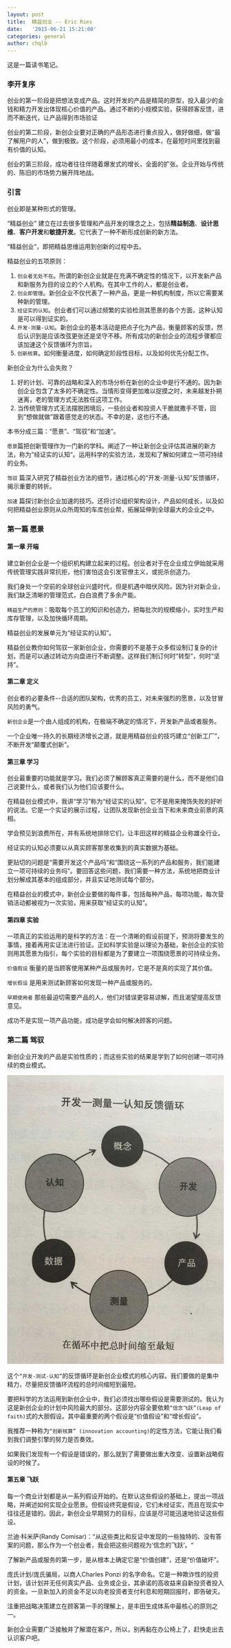 ```yaml
---
layout: post
title: 	精益创业 -- Eric Ries
date: 	'2015-06-21 15:21:00'
categories: general
author: chqlb
---
```


这是一篇读书笔记。

### 李开复序

创业的第一阶段是把想法变成产品。这时开发的产品是精简的原型，投入最少的金钱和精力开发出体现核心价值的产品。通过不断的小规模实验，获得顾客反馈，进而不断迭代，让产品得到市场验证

创业的第二阶段，新创企业要对正确的产品形态进行重点投入，做好做细，做“最了解用户的人”，做到极致。这个阶段，必须用最小的成本，在最短时间里找到最有价值的认知。

创业的第三阶段，成功者往往伴随着爆发式的增长，全面的扩张。企业开始与传统的、陈旧的市场势力展开阵地战。

### 引言

创业即是某种形式的管理。

“精益创业” 建立在过去很多管理和产品开发的理念之上，包括**精益制造**、**设计思维**、**客户开发**和**敏捷开发**。它代表了一种不断形成创新的新方法。

“精益创业”，即把精益思维运用到创新的过程中去。

精益创业的五项原则：

1. `创业者无处不在`。所谓的新创企业就是在充满不确定性的情况下，以开发新产品和新服务为目的设立的个人机构。在其中工作的人，都是创业者。
2. `创业即管理`。新创企业不仅代表了一种产品，更是一种机构制度，所以它需要某种新的管理。
3. `经证实的认知`。创业者们可以通过频繁的实验检测其愿景的各个方面，这种认知是可以得到证实的。
4. `开发-测量-认知`。新创企业的基本活动是把点子化为产品，衡量顾客的反馈，然后认识到是应该改弦更张还是坚守不移。所有成功的新创企业的流程步骤都应该加速这个反馈循环为宗旨。
5. `创新核算`。如何衡量进度，如何确定阶段性目标，以及如何优先分配工作。

新创企业为什么会失败？

1. 好的计划、可靠的战略和深入的市场分析在新创的企业中是行不通的。因为新创企业包含了太多的不确定性。当情形变得更加难以捉摸之时，未来越发扑朔迷离，老的管理方式无法胜任这项工作。
2. 当传统管理方式无法摆脱困境后，一些创业者和投资人干脆就撒手不管，回到“想做就做”跟着感觉走的状态。不幸的是，这也行不通。

本书分成三篇：“愿景”、“驾驭”和“加速”。

`愿景`篇把创新管理作为一门新的学科。阐述了一种让新创企业评估其进展的新方法，称为”经证实的认知“。运用科学的实验方法，发现和了解如何建立一项可持续的业务。

`驾驭` 篇深入研究了精益创业方法的细节，通过核心的“开发-测量-认知”反馈循环，揭示重要的转折。

`加速` 篇探讨新创企业加速的技巧。还将讨论组织架构设计，产品如何成长，以及如何把精益创业原则从众所周知的车库创业帮，拓展延伸到全球最大的企业之中。

### 第一篇 愿景
#### 第一章 开端

建立新创企业是一个组织机构建立起来的过程。创业者对于在企业成立伊始就采用传统管理实践非常抗拒，他们害怕这会引发官僚主义，或扼杀创造力。

我们身处一个空前的全球创业兴盛时代，但是机遇中暗伏风险。因为针对新企业，我们缺乏清晰的管理范式，白白浪费了多余产能。

`精益生产的原则`：吸取每个员工的知识和创造力，把每批次的规模缩小，实时生产和库存管理，以及加快循环周期。

精益创业的发展单元为“经证实的认知”。

精益创业教你如何驾驭一家新创企业，你需要的不是基于众多假设制订复杂的计划，而是可以通过转动方向盘进行不断调整。这样我们制订何时“转型”，何时“坚持”。

#### 第二章 定义

创业者的必要条件--合适的团队架构，优秀的员工，对未来强烈的愿景，以及甘冒风险的勇气。

`新创企业`是一个由人组成的机构，在极端不确定的情况下，开发新产品或者服务。

一个企业唯一持久的长期经济增长之道，就是用精益创业的技巧建立“创新工厂”，不断开发“颠覆式创新”。

#### 第三章 学习

创业最重要的功能就是学习。我们必须了解顾客真正需要的是什么，而不是他们自己说要什么，或者我们认为他们应该要什么。

在精益创业模式中，我讲“学习”称为“经证实的认知”。它不是用来掩饰失败的好听的说法。它是一个实证的展示过程，让团队发现新创企业当下和未来商业前景的真相。

学会预见到浪费所在，并有系统地排除它们，让丰田这样的精益企业称雄全行业。

经证实的认知必须要以从真实顾客那里收集到的真实数据为基础。

更贴切的问题是“需要开发这个产品吗”和“围绕这一系列的产品和服务，我们能建立一项可持续的业务吗”。要回答这些问题，我们需要一种方法，系统地把商业计划分解成其基本的组成部分，并且实证地测试每个部分。

在精益创业的模式中，新创企业要做的每件事，包括每种产品，每项功能，每次营销活动都被视为一次实验，用来获取“经证实的认知”。

#### 第四章 实验

一项真正的实验运用的是科学的方法：在一个清晰的假设前提下，预测将要发生的事情，接着再用实证法进行验证。正如科学实验是以理论为基础，新创企业的实验则用其愿景为指引，每个实验的目标都是为了要建立一项围绕愿景的可持续业务。

`价值假设` 衡量的是当顾客使用某种产品或服务时，它是不是真的实现了其价值。

`增长假设` 是用来测试新顾客如何发现一种产品或服务的。

`早期使用者` 那些最迫切需要产品的人，他们对错误更容易谅解，而且渴望提高反馈意见。

成功不是实现一项产品功能，成功是学会如何解决顾客的问题。

### 第二篇 驾驭

新创企业开发的产品是实验性质的；而这些实验的结果是学到了如何创建一项可持续的商业模式。

![开发-测试-认知反馈循环](/assert/img/lean-startup.png)

这个`“开发-测试-认知”`的反馈循环是新创企业模式的核心内容。我们要做的是集中精力，尽量把反馈循环流程的总时间缩短到最短。

要把科学的方法运用到新创企业中，我们必须找出哪些假设是需要测试的。我认为这是新创企业的计划中风险最大的部分。这部分内容全要依赖`“信念飞跃”(Leap of faith)`式的大胆假设。其中最重要的两个假设是“价值假设”和“增长假设”。

我推荐一种称为`“创新核算” (innovation accounting)`的定性方法，它能让我们看到我们调整引擎的努力是否奏效。

如果我们发现有一个假设是错误的，那么就到了需要做出重大改变、设置新战略假设的时候了。

#### 第五章 飞跃

每一个商业计划都是从一系列假设开始的。在默认这些假设的基础上，提出一项战略，并阐述如何实现企业愿景。但假设终究是假设，它们未经证实，而且在现实中往往还是错的。因此，新创企业早期努力的目标，应该是尽可能迅速地验证这些假设。

兰迪·科米萨(Randy Comisar)：“从这些类比和反证中发现的一些独特的、没有答案的问题，那么作为一个创业者，我会把这些问题视为‘信念的飞跃’。“

了解新产品或服务的第一步，是从根本上确定它是“价值创建”，还是“价值破坏”。

庞氏计划/庞氏骗局，以商人Charles Ponzi 的名字命名。它是一种欺诈性的投资计划，该计划并无任何真实产品、业务或企业，其承诺的高收益来自新投资者投入的资金。一旦新加入的资金不足以向老投资者支付利息和短期回报时，即告破灭。

注重把战略决策建立在顾客第一手的理解上，是丰田生成体系中最核心的原则之一。

新创企业需要广泛接触并了解潜在客户，所以，别再黏在办公椅上了，赶快走出去认识客户吧。



